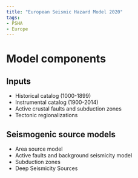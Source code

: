 ```yaml
---
title: "European Seismic Hazard Model 2020"
tags:
- PSHA
- Europe
---
```


# Model components
## Inputs
- Historical catalog (1000-1899)
- Instrumental catalog (1900-2014)
- Active crustal faults and subduction zones
- Tectonic regionalizations

## Seismogenic source models
- Area source model
- Active faults and background seismicity model
- Subduction zones
- Deep Seismicity Sources